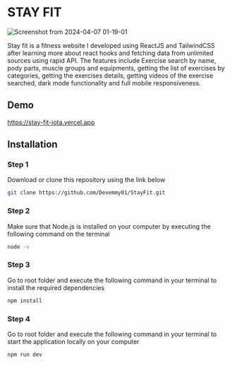 # STAY FIT

![Screenshot from 2024-04-07 01-19-01](https://github.com/Devemmy01/StayFit/assets/87545460/d8cfb37f-4693-42b4-bc93-5c5dd929e691)

Stay fit is a fitness website I developed using ReactJS and TailwindCSS after learning more about react hooks and fetching data from unlimited sources using rapid API. The features include Exercise search by name, pody parts, muscle groups and equipments, getting the list of exercises by categories, getting the exercises details, getting videos of the exercise searched, dark mode functionality and full mobile responsiveness.

## Demo

https://stay-fit-iota.vercel.app

## Installation

### Step 1

Download or clone this repository using the link below
```bash
git clone https://github.com/Devemmy01/StayFit.git
```

### Step 2

Make sure that Node.js is installed on your computer by executing the following command on the terminal
```bash
node -v
```

### Step 3

Go to root folder and execute the following command in your terminal to install the required dependencies
```bash
npm install
```

### Step 4

Go to root folder and execute the following command in your terminal to start the application locally on your computer
```bash
npm run dev
```
